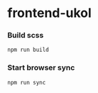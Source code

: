 # frontend-ukol

### Build scss

~~~
npm run build
~~~

### Start browser sync

~~~
npm run sync
~~~
